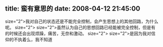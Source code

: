 title: 蛮有意思的
date: 2008-04-12 21:45:00
---

 size="2">我对自己的状态还是不能完全控制，会产生思想上的其他回路，为什么呢。  size="2">   size="2">虽然认为自己的思想回路已经能被完全控制，但是有的时候还会出现烦躁，痛苦，无奈和激动。  size="2">   size="2">是因为我对信仰的不执着么，我不知道
